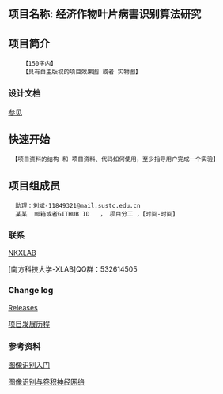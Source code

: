 ## 项目名称: 经济作物叶片病害识别算法研究
## 项目简介
        【150字内】
        【具有自主版权的项目效果图 或者 实物图】

### 设计文档 ###
[参见](https://github.com/SUSTC-XLAB/TEST//wiki)

## 快速开始
     【项目资料的结构 和 项目资料、代码如何使用，至少指导用户完成一个实验】

## 项目组成员
      助理：刘斌-11849321@mail.sustc.edu.cn
      某某  邮箱或者GITHUB ID   ， 项目分工 ，【时间-时间】
### 联系 ###
[NKXLAB](https://github.com/NKXLAB)

[南方科技大学-XLAB]QQ群：532614505
    
### Change log ###

[Releases](https://github.com/SUSTC-XLAB/TEST//releases)

[项目发展历程](https://github.com/SUSTC-XLAB/crops.wiki.git)
 
    
### 参考资料 ###


[图像识别入门](https://github.com/SUSTC-XLAB/crops.wiki.git)

[图像识别与卷积神经网络](https://github.com/SUSTC-XLAB/crops.wiki.git)

